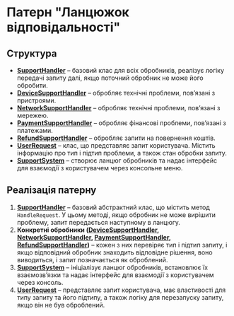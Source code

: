 # Патерн "Ланцюжок відповідальності"

## Структура

- **[SupportHandler](/Lab4/Chain%20of%20Responsibility/ClassLibrary/SupportHandler.cs)** – базовий клас для всіх обробників, реалізує логіку передачі запиту далі, якщо поточний обробник не може його обробити.
- **[DeviceSupportHandler](/Lab4/Chain%20of%20Responsibility/ClassLibrary/DeviceSupportHandler.cs)** – обробляє технічні проблеми, пов’язані з пристроями.
- **[NetworkSupportHandler](/Lab4/Chain%20of%20Responsibility/ClassLibrary/NetworkSupportHandler.cs)** – обробляє технічні проблеми, пов’язані з мережею.
- **[PaymentSupportHandler](/Lab4/Chain%20of%20Responsibility/ClassLibrary/PaymentSupportHandler.cs)** – обробляє фінансові проблеми, пов’язані з платежами.
- **[RefundSupportHandler](/Lab4/Chain%20of%20Responsibility/ClassLibrary/RefundSupportHandler.cs)** – обробляє запити на повернення коштів.
- **[UserRequest](/Lab4/Chain%20of%20Responsibility/ClassLibrary/UserRequest.cs)** – клас, що представляє запит користувача. Містить інформацію про тип і підтип проблеми, а також стан обробки запиту.
- **[SupportSystem](/Lab4/Chain%20of%20Responsibility/ClassLibrary/SupportSystem.cs)** – створює ланцюг обробників та надає інтерфейс для взаємодії з користувачем через консольне меню.

## Реалізація патерну

1. **[SupportHandler](/Lab4/Chain%20of%20Responsibility/ClassLibrary/SupportHandler.cs)** – базовий абстрактний клас, що містить метод `HandleRequest`. У цьому методі, якщо обробник не може вирішити проблему, запит передається наступному в ланцюгу.
2. **Конкретні обробники ([DeviceSupportHandler](/Lab4/Chain%20of%20Responsibility/ClassLibrary/DeviceSupportHandler.cs), [NetworkSupportHandler](/Lab4/Chain%20of%20Responsibility/ClassLibrary/NetworkSupportHandler.cs), [PaymentSupportHandler](/Lab4/Chain%20of%20Responsibility/ClassLibrary/PaymentSupportHandler.cs), [RefundSupportHandler](/Lab4/Chain%20of%20Responsibility/ClassLibrary/RefundSupportHandler.cs))** – кожен з них перевіряє тип і підтип запиту, і якщо відповідний обробник знаходить відповідне рішення, воно виводиться, і запит позначається як оброблений.
3. **[SupportSystem](/Lab4/Chain%20of%20Responsibility/ClassLibrary/SupportSystem.cs)** – ініціалізує ланцюг обробників, встановлює їх взаємозв’язки та надає інтерфейс для взаємодії з користувачем через консоль.
4. **[UserRequest](/Lab4/Chain%20of%20Responsibility/ClassLibrary/UserRequest.cs)** – представляє запит користувача, має властивості для типу запиту та його підтипу, а також логіку для перезапуску запиту, якщо він не був оброблений.

